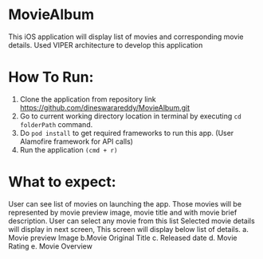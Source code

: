 # MovieAlbum
This iOS application will display list of movies and corresponding movie details. Used VIPER architecture to develop this application

# How To Run:

1. Clone the application from repository link https://github.com/dineswarareddy/MovieAlbum.git
2. Go to current working directory location in terminal  by executing `cd folderPath` command.
3. Do `pod install` to get required frameworks to run this app. (User Alamofire framework for API calls)
4. Run the application `(cmd + r)`

# What to expect: 
User can see list of movies on launching the app. Those movies will be represented by movie preview image, movie title and with movie brief description. 
User can select any movie from this list
Selected movie details will display in next screen, This screen will display below list of details.
a. Movie preview Image
b.Movie Original Title
c. Released date
d. Movie Rating
e. Movie Overview

